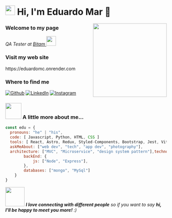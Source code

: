 # <img src="https://emojis.slackmojis.com/emojis/images/1531849430/4246/blob-sunglasses.gif?1531849430" width="30"/> Hi, I'm Eduardo Mar 🌊
<img align='right' src="https://media.giphy.com/media/M9gbBd9nbDrOTu1Mqx/giphy.gif" width="230">
<h3>Welcome to my page</h3>

<p><i>QA Tester at <a href="https://www.bitam.com">Bitam </a><img src="https://media.giphy.com/media/WUlplcMpOCEmTGBtBW/giphy.gif" width="30"> 
</em></i></p>
<h3>Visit my web site</h3>
<p>https://eduardomc.onrender.com</p>
<h3>Where to find me</h3>
<p><a href="https://github.com/EduMC14" target="_blank"><img alt="Github" src="https://img.shields.io/badge/GitHub-%2312100E.svg?&style=for-the-badge&logo=Github&logoColor=white" /></a>  <a href="https://www.linkedin.com/in/eduardo-mar-cruz-14091999emc/" target="_blank"><img alt="LinkedIn" src="https://img.shields.io/badge/linkedin-%230077B5.svg?&style=for-the-badge&logo=linkedin&logoColor=white" /></a> <a href="https://www.instagram.com/eduardo_mar.99/" target="_blank"><img alt="Instagram" src="https://img.shields.io/badge/instagram-E1306C.svg?&style=for-the-badge&logo=instagram&logoColor=white" /></a>
</p>

### <img src="https://media.giphy.com/media/VgCDAzcKvsR6OM0uWg/giphy.gif" width="50"> A little more about me...  


```javascript
const edu = {
  pronouns: "he" | "his",
  code: [ Javascript, Python, HTML, CSS ]
  tools: [ React, Astro, Redux, Styled-Components, Bootstrap, Jest, Vite],
  askMeAbout: ["web dev", "tech", "app dev", "photography"],
  architecture: ["MVC", "Microservice", "design system pattern"],technologies: {
        backEnd: {
            js: ["Node", "Express"],
        },
        databases: ["mongo", "MySql"]
    }
}
```


<img src="https://media.giphy.com/media/LnQjpWaON8nhr21vNW/giphy.gif" width="60"> <em><b>I love connecting with different people</b> so if you want to say <b>hi, I'll be happy to meet you more!</b> :)</em>
<!--
**EduMC14/EduMC14** is a ✨ _special_ ✨ repository because its `README.md` (this file) appears on your GitHub profile.

Here are some ideas to get you started:

- 🔭 I’m currently working on ...
- 🌱 I’m currently learning ...
- 👯 I’m looking to collaborate on ...
- 🤔 I’m looking for help with ...
- 💬 Ask me about ...
- 📫 How to reach me: ...
- 😄 Pronouns: ...
- ⚡ Fun fact: ...
-->
